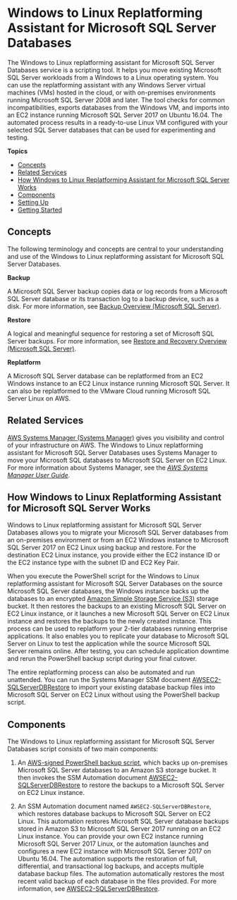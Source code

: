 # Windows to Linux Replatforming Assistant for Microsoft SQL Server Databases<a name="replatform-sql-server"></a>

The Windows to Linux replatforming assistant for Microsoft SQL Server Databases service is a scripting tool\. It helps you move existing Microsoft SQL Server workloads from a Windows to a Linux operating system\. You can use the replatforming assistant with any Windows Server virtual machines \(VMs\) hosted in the cloud, or with on\-premises environments running Microsoft SQL Server 2008 and later\. The tool checks for common incompatibilities, exports databases from the Windows VM, and imports into an EC2 instance running Microsoft SQL Server 2017 on Ubuntu 16\.04\. The automated process results in a ready\-to\-use Linux VM configured with your selected SQL Server databases that can be used for experimenting and testing\.

**Topics**
+ [Concepts](#replatform-sql-server-concepts)
+ [Related Services](#replatform-sql-server-related-services)
+ [How Windows to Linux Replatforming Assistant for Microsoft SQL Server Works](#replatform-sql-server-how-it-works)
+ [Components](#replatform-sql-server-components)
+ [Setting Up](replatform-sql-server-setting-up.md)
+ [Getting Started](replatform-sql-server-getting-started.md)

## Concepts<a name="replatform-sql-server-concepts"></a>

The following terminology and concepts are central to your understanding and use of the Windows to Linux replatforming assistant for Microsoft SQL Server Databases\.

 **Backup** 

A Microsoft SQL Server backup copies data or log records from a Microsoft SQL Server database or its transaction log to a backup device, such as a disk\. For more information, see [Backup Overview \(Microsoft SQL Server\)](https://docs.microsoft.com/en-us/sql/relational-databases/backup-restore/backup-overview-sql-server?view=sql-server-2017)\.

 **Restore** 

A logical and meaningful sequence for restoring a set of Microsoft SQL Server backups\. For more information, see [Restore and Recovery Overview \(Microsoft SQL Server\)](https://docs.microsoft.com/en-us/sql/relational-databases/backup-restore/restore-and-recovery-overview-sql-server?view=sql-server-2017)\. 

 **Replatform** 

A Microsoft SQL Server database can be replatformed from an EC2 Windows instance to an EC2 Linux instance running Microsoft SQL Server\. It can also be replatformed to the VMware Cloud running Microsoft SQL Server Linux on AWS\.

## Related Services<a name="replatform-sql-server-related-services"></a>

[AWS Systems Manager \(Systems Manager\)](https://aws.amazon.com/systems-manager) gives you visibility and control of your infrastructure on AWS\. The Windows to Linux replatforming assistant for Microsoft SQL Server Databases uses Systems Manager to move your Microsoft SQL databases to Microsoft SQL Server on EC2 Linux\. For more information about Systems Manager, see the *[AWS Systems Manager User Guide](https://docs.aws.amazon.com/systems-manager/latest/userguide/)*\.

## How Windows to Linux Replatforming Assistant for Microsoft SQL Server Works<a name="replatform-sql-server-how-it-works"></a>

Windows to Linux replatforming assistant for Microsoft SQL Server Databases allows you to migrate your Microsoft SQL Server databases from an on\-premises environment or from an EC2 Windows instance to Microsoft SQL Server 2017 on EC2 Linux using backup and restore\. For the destination EC2 Linux instance, you provide either the EC2 instance ID or the EC2 instance type with the subnet ID and EC2 Key Pair\.

When you execute the PowerShell script for the Windows to Linux replatforming assistant for Microsoft SQL Server Databases on the source Microsoft SQL Server databases, the Windows instance backs up the databases to an encrypted [Amazon Simple Storage Service \(S3\)](https://docs.aws.amazon.com/AmazonS3/latest/dev/Welcome.html) storage bucket\. It then restores the backups to an existing Microsoft SQL Server on EC2 Linux instance, or it launches a new Microsoft SQL Server on EC2 Linux instance and restores the backups to the newly created instance\. This process can be used to replatform your 2\-tier databases running enterprise applications\. It also enables you to replicate your database to Microsoft SQL Server on Linux to test the application while the source Microsoft SQL Server remains online\. After testing, you can schedule application downtime and rerun the PowerShell backup script during your final cutover\. 

The entire replatforming process can also be automated and run unattended\. You can run the Systems Manager SSM document [AWSEC2\-SQLServerDBRestore](https://docs.aws.amazon.com/systems-manager/latest/userguide/automation-awsec2-sqlserverdbrestore.html) to import your existing database backup files into Microsoft SQL Server on EC2 Linux without using the PowerShell backup script\.

## Components<a name="replatform-sql-server-components"></a>

The Windows to Linux replatforming assistant for Microsoft SQL Server Databases script consists of two main components:

1. An [AWS\-signed PowerShell backup script](https://s3-us-west-1.amazonaws.com/awsec2-server-upgrade-prod/MigrateSQLServerToEC2Linux.ps1), which backs up on\-premises Microsoft SQL Server databases to an Amazon S3 storage bucket\. It then invokes the SSM Automation document [AWSEC2\-SQLServerDBRestore](https://docs.aws.amazon.com/systems-manager/latest/userguide/automation-awsec2-sqlserverdbrestore.html) to restore the backups to a Microsoft SQL Server on EC2 Linux instance\.

1. An SSM Automation document named `AWSEC2-SQLServerDBRestore`, which restores database backups to Microsoft SQL Server on EC2 Linux\. This automation restores Microsoft SQL Server database backups stored in Amazon S3 to Microsoft SQL Server 2017 running on an EC2 Linux instance\. You can provide your own EC2 instance running Microsoft SQL Server 2017 Linux, or the automation launches and configures a new EC2 instance with Microsoft SQL Server 2017 on Ubuntu 16\.04\. The automation supports the restoration of full, differential, and transactional log backups, and accepts multiple database backup files\. The automation automatically restores the most recent valid backup of each database in the files provided\. For more information, see [AWSEC2\-SQLServerDBRestore](https://docs.aws.amazon.com/systems-manager/latest/userguide/automation-awsec2-sqlserverdbrestore.html)\.